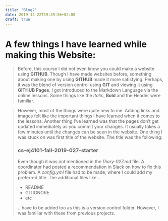 ```yaml
---
title: "Blog2"
date: 2019-12-22T19:39:56+02:00
draft: true
---
```

# A few things I have learned while making this Website:

>Before, this course I did not even know you could make a website using **GITHUB**. Though I have made websites before, something about making one by using **GITHUB** made it more satisfying. Perhaps, it was the blend of version control using **GIT** and viewing it using **GITHUB Pages**. I got introduced to the Markdown Language via the online lessons. Some things like the _Italic_, **Bold** and the Header were familiar. 

>However, most of the things were quite new to me. Adding links and images felt like the important things I have learned when it comes to the lessons. Another thing I’ve learned was that the pages don’t get updated immediately as you commit your changes. It usually takes a few minutes until the changes can be seen in the website. One thing I was stuck on was first title of the website. The title was the following:
>
>### cs-ej4101-fall-2019-027-starter
>
>Even though it was not mentioned in the _Diary-027.md_ file. A coordinator had posted a recommendation in Slack on how to fix this problem. A _config.yml_ file had to be made, where I could add my preferred title. The additional files like...
>
>* README
>* GITIGNORE
>* etc
>
>...have to be added too as this is a version control folder. However, I was familiar with these from previous projects.
